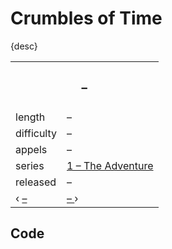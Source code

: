 # Crumbles of Time

{desc}


<table>
  <tr>
    <th colspan="2"> <h3> – </h3> </th>
  </tr>
  <tr>
    <td> length </td>
    <td> – </td>
  </tr>
  <tr>
    <td> difficulty </td>
    <td> – </td>
  </tr>
  <tr>
    <td> appels </td>
    <td> – </td>
  </tr>
  <tr>
    <td> series </td>
    <td> <a href="https://github.com/Sup2point0/Assort/tree/main/Appel/Series 1 – The Adventure"> 1 – The Adventure </a> </td>
  </tr>
  <tr>
    <td> released </td>
    <td> – </td>
  </tr>
  <tr>
    <td> ‹ <a href="–"> – </a> </td>
    <td> <a href="–"> – </a> › </td>
  </tr>
</table>


## Code

```

```